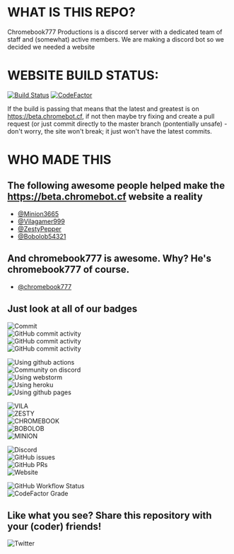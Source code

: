 # WHAT IS THIS REPO?

Chromebook777 Productions is a discord server with a dedicated team of staff and
(somewhat) active members. We are making a discord bot so we decided we needed a
website

# WEBSITE BUILD STATUS:

[![Build Status](https://travis-ci.com/chromebot-websites/chromebot.cf.svg?branch=master)](https://travis-ci.com/chromebot-websites/chromebot.cf)
[![CodeFactor](https://www.codefactor.io/repository/github/chromebot-websites/chromebot.cf/badge/master)](https://www.codefactor.io/repository/github/chromebot-websites/chromebot.cf/overview/master)

If the build is passing that means that the latest and greatest is on
https://beta.chromebot.cf, if not then maybe try fixing and create a pull
request (or just commit directly to the master branch (pontentially unsafe) -
don't worry, the site won't break; it just won't have the latest commits.

# WHO MADE THIS

## The following awesome people helped make the https://beta.chromebot.cf website a reality

- [@Minion3665](https://github.com/Minion3665)
- [@Vilagamer999](https://github.com/Vilagamer999)
- [@ZestyPepper](https://github.com/ZestyPepper)
- [@Bobolob54321](https://github.com/Bobolob54321)

## And chromebook777 is awesome. Why? He's chromebook777 of course.

- [@chromebook777](https://github.com/Chromebook777)

## Just look at all of our badges

![Commit](https://badgen.net/github/last-commit/chromebot-websites/chromebot.cf)<br/>
![GitHub commit activity](https://img.shields.io/github/commit-activity/w/chromebot-websites/chromebot.cf?logo=react&logoColor=white)<br/>
![GitHub commit activity](https://img.shields.io/github/commit-activity/m/chromebot-websites/chromebot.cf?label=and&logo=react&logoColor=white)<br/>
![GitHub commit activity](https://img.shields.io/github/commit-activity/y/chromebot-websites/chromebot.cf?label=which%20is&logo=react&logoColor=white)<br/>

![Using github actions](https://img.shields.io/badge/Build%20with-github%20actions-red?logo=github)<br/>
![Community on discord](https://img.shields.io/badge/Community%20on-discord-orange?logo=discord&logoColor=white)<br/>
![Using webstorm](https://img.shields.io/badge/Using%20jetbrains-webstorm-1ABEE4?logo=webstorm)<br/>
![Using heroku](https://img.shields.io/badge/Backend%20from-heroku-430098?logo=heroku)<br/>
![Using github pages](https://img.shields.io/badge/Hosting%20from-github%20pages-black?logo=github)<br/>

![VILA](https://img.shields.io/badge/Vila-Approved-brightgreen)<br/>
![ZESTY](https://img.shields.io/badge/Zesty-Approved-brightgreen)<br/>
![CHROMEBOOK](https://img.shields.io/badge/ChromeBook%20Grade-A%2B-brightgreen)<br/>
![BOBOLOB](https://img.shields.io/badge/Bobolob-Passing-yellowgreen)<br/>
![MINION](https://img.shields.io/badge/Minion-Passing-yellowgreen)<br/>

![Discord](https://img.shields.io/discord/480959345601937410?color=yellow&label=Discord&logo=discord&logoColor=white)<br/>
![GitHub issues](https://img.shields.io/github/issues/chromebot-websites/chromebot.cf?logo=github)<br/>
![GitHub PRs](https://img.shields.io/github/issues-pr/chromebot-websites/chromebot.cf?logo=github)<br/>
![Website](https://img.shields.io/website?down_color=lightgrey&down_message=offline&logo=react&logoColor=white&up_color=blue&up_message=online&url=https%3A%2F%2Fchromebot.cf)<br/>

![GitHub Workflow Status](https://img.shields.io/github/workflow/status/chromebot-websites/chromebot.cf/Deploy%20react%20app%20to%20github?logo=github)<br/>
![CodeFactor Grade](https://img.shields.io/codefactor/grade/github/chromebot-websites/chromebot.cf?logo=codefactor&logoColor=white)<br/>

## Like what you see? Share this repository with your (coder) friends!<br/>
![Twitter](https://img.shields.io/twitter/url?url=https%3A%2F%2Fgithub.com%2Fchromebot-websites%2Fchromebot.cf)<br/>

